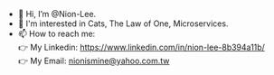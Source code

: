 - 👋 Hi, I’m @Nion-Lee.
- 👀 I'm interested in Cats, The Law of One, Microservices.
- 📫 How to reach me:  
👉 My Linkedin: https://www.linkedin.com/in/nion-lee-8b394a11b/  
👉 My Email: nionismine@yahoo.com.tw  

<!---
Nion-Lee/Nion-Lee is a ✨ special ✨ repository because its `README.md` (this file) appears on your GitHub profile.
You can click the Preview link to take a look at your changes.
--->
